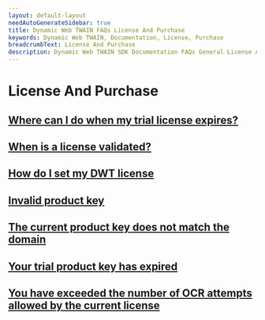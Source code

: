 ```yaml
---
layout: default-layout
needAutoGenerateSidebar: true
title: Dynamic Web TWAIN FAQs License And Purchase
keywords: Dynamic Web TWAIN, Documentation, License, Purchase
breadcrumbText: License And Purchase
description: Dynamic Web TWAIN SDK Documentation FAQs General License And Purchase
---
```


# License And Purchase

## [Where can I do when my trial license expires?]({{site.indepth}}faqs/license/what-can-i-do-when-my-trial-license-expires.html)

## [When is a license validated?]({{site.indepth}}faqs/license/when-is-a-license-validated.html)

## [How do I set my DWT license]({{site.indepth}}faqs/license/how-do-i-set-my-dwt-license.html)

## [Invalid product key]({{site.indepth}}faqs/license/invalid-product-key.html)

## [The current product key does not match the domain]({{site.indepth}}faqs/license/the-current-product-key-does-not-match-the-domain.html)

## [Your trial product key has expired]({{site.indepth}}faqs/license/your-trial-product-key-has-expired.html)

## [You have exceeded the number of OCR attempts allowed by the current license]({{site.indepth}}faqs/license/you-have-exceeded-the-number-of-ocr-attempts-allowed-by-the-current-license.html)